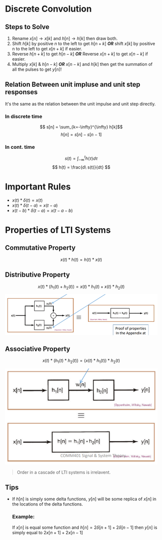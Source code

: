 # Discrete Convolution

## Steps to Solve
1. Rename $x[n] \rightarrow x[k]$ and $h[n] \rightarrow h[k]$ then draw both.
2. Shift $h[k]$ by positive $n$ to the left to get $h[n+k]$ **_OR_** shift $x[k]$ by positive n to the left to get $x[n+k]$ if easier.
3. Reverse $h[n+k]$ to get $h[n-k]$ **_OR_** Reverse $x[n+k]$ to get $x[n-k]$ if easier.
4. Multiply $x[k]$ & $h[n-k]$ ***OR*** $x[n-k]$ and $h[k]$ then get the summation of all the pulses to get $y[n]$!

## Relation Between unit impluse and unit step responses
It's the same as the relation between the unit impulse and unit step directly.

### In discrete time
$$ s[n] = \sum_{k=-\infty}^{\infty} h[k]$$
$$ h[n] = s[n] - s[n-1] $$

### In cont. time
$$ s(t) = \int_{-\infty}^{t} h(\tau) d\tau$$
$$ h(t) = \frac{d\ s(t)}{dt} $$


# Important Rules
- $x(t)*\delta(t) = x(t)$
- $x(t)*\delta(t-a) = x(t-a)$
- $x(t-b)*\delta(t-a) = x(t-a-b)$

# Properties of LTI Systems
## Commutative Property
$$ x(t) * h(t) = h(t) * x(t)$$

## Distributive Property
$$ x(t) * (h_1(t) + h_2(t)) = x(t)*h_1(t) + x(t)*h_2(t)$$

![picture 1](assets/lecture4-distributive_parallel.png)  

## Associative Property
$$ x(t) * (h_1(t) * h_2(t)) = (x(t) * h_1(t)) * h_2(t) $$

![picture 2](assets/lecture4-cascade_systems.png)  

> Order in a cascade of LTI systems is irrelavent.

## Tips
- If $h[n]$ is simply some delta functions, $y[n]$ will be some replica of $x[n]$ in the locations of the delta functions.
    
    ### Example: 
    If $x[n]$ is equal some function and 
    $h[n] = 2\delta[n+1] + 2\delta[n-1]$ then $y[n]$ is simply equal to $2x[n+1] + 2x[n-1]$

